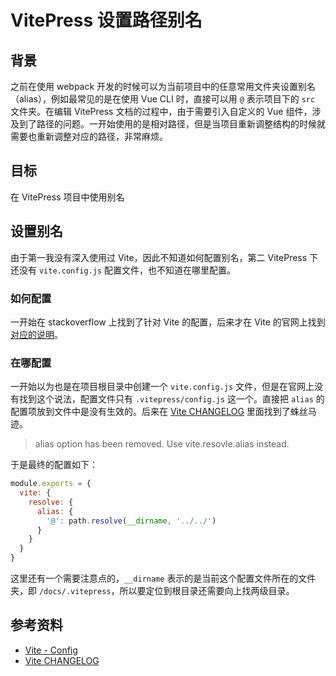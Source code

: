# VitePress 设置路径别名

## 背景

之前在使用 webpack 开发的时候可以为当前项目中的任意常用文件夹设置别名（alias），例如最常见的是在使用 Vue CLI 时，直接可以用 `@` 表示项目下的 `src` 文件夹。在编辑 VitePress 文档的过程中，由于需要引入自定义的 Vue 组件，涉及到了路径的问题。一开始使用的是相对路径，但是当项目重新调整结构的时候就需要也重新调整对应的路径，非常麻烦。

## 目标

在 VitePress 项目中使用别名

## 设置别名

由于第一我没有深入使用过 Vite，因此不知道如何配置别名，第二 VitePress 下还没有 `vite.config.js` 配置文件，也不知道在哪里配置。

### 如何配置

一开始在 stackoverflow 上找到了针对 Vite 的配置，后来才在 Vite 的官网上找到[对应的说明][Vite - Config]。

### 在哪配置

一开始以为也是在项目根目录中创建一个 `vite.config.js` 文件，但是在官网上没有找到这个说法，配置文件只有 `.vitepress/config.js` 这一个。直接把 `alias` 的配置项放到文件中是没有生效的。后来在 [Vite CHANGELOG][Vite CHANGELOG] 里面找到了蛛丝马迹。

>alias option has been removed. Use vite.resovle.alias instead.

于是最终的配置如下：

```javascript
module.exports = {
  vite: {
    resolve: {
      alias: {
        '@': path.resolve(__dirname, '../../')
      }
    }
  }
}
```

这里还有一个需要注意点的，`__dirname` 表示的是当前这个配置文件所在的文件夹，即 `/docs/.vitepress`，所以要定位到根目录还需要向上找两级目录。

## 参考资料

- [Vite - Config][Vite - Config]
- [Vite CHANGELOG][Vite CHANGELOG]

[Vite - Config]: https://vitejs.dev/config/#resolve-alias
[Vite CHANGELOG]: https://github.com/vuejs/vitepress/blob/main/CHANGELOG.md
